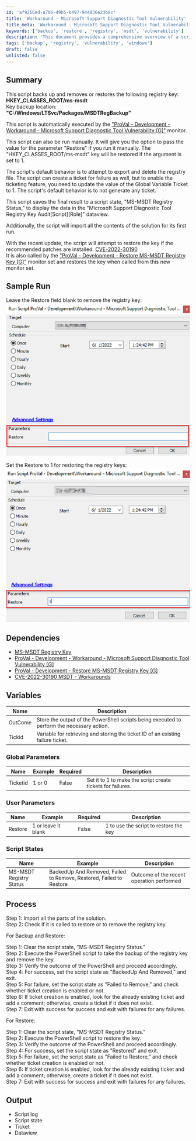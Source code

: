 ```yaml
---
id: 'af9266ed-a796-49b5-b497-944836e23b8c'
title: 'Workaround - Microsoft Support Diagnostic Tool Vulnerability'
title_meta: 'Workaround - Microsoft Support Diagnostic Tool Vulnerability'
keywords: ['backup', 'restore', 'registry', 'msdt', 'vulnerability']
description: 'This document provides a comprehensive overview of a script designed to back up, remove, or restore the HKEY_CLASSES_ROOT/ms-msdt registry key. It details the script’s execution, parameters, dependencies, process, and expected output, including ticketing features for failure management.'
tags: ['backup', 'registry', 'vulnerability', 'windows']
draft: false
unlisted: false
---
```


## Summary

This script backs up and removes or restores the following registry key:  
**HKEY_CLASSES_ROOT/ms-msdt**  
Key backup location:  
**"C:/Windows/LTSvc/Packages/MSDTRegBackup"**

This script is automatically executed by the ["ProVal - Development - Workaround - Microsoft Support Diagnostic Tool Vulnerability [G]"](../monitors/Microsoft%20Support%20Diagnostic%20Tool%20Vulnerability%20G.md) monitor.  

This script can also be run manually. It will give you the option to pass the value for the parameter "Restore" if you run it manually. The "HKEY_CLASSES_ROOT/ms-msdt" key will be restored if the argument is set to 1.  

The script's default behavior is to attempt to export and delete the registry file. The script can create a ticket for failure as well, but to enable the ticketing feature, you need to update the value of the Global Variable Ticket to 1. The script's default behavior is to not generate any ticket.  

This script saves the final result to a script state, "MS-MSDT Registry Status," to display the data in the "Microsoft Support Diagnostic Tool Registry Key Audit[Script][Role]" dataview.  

Additionally, the script will import all the contents of the solution for its first run.  

With the recent update, the script will attempt to restore the key if the recommended patches are installed. [CVE-2022-30190](https://msrc.microsoft.com/update-guide/en-US/vulnerability/CVE-2022-30190)  
It is also called by the ["ProVal - Development - Restore MS-MSDT Registry Key [G]"](../monitors/Restore%20MS-MSDT%20Registry%20Key%20G.md) monitor set and restores the key when called from this new monitor set.

## Sample Run

Leave the Restore field blank to remove the registry key:  
![Leave the Restore field blank](../../../static/img/Workaround---Microsoft-Support-Diagnostic-Tool-Vulnerability/image_1.png)  

Set the Restore to 1 for restoring the registry keys:  
![Set the Restore to 1](../../../static/img/Workaround---Microsoft-Support-Diagnostic-Tool-Vulnerability/image_2.png)  

## Dependencies

- [MS-MSDT Registry Key](../roles/MS-MSDT%20Registry%20Key.md)
- [ProVal - Development - Workaround - Microsoft Support Diagnostic Tool Vulnerability [G]](../monitors/Microsoft%20Support%20Diagnostic%20Tool%20Vulnerability%20G.md)
- [ProVal - Development - Restore MS-MSDT Registry Key [G]](../monitors/Restore%20MS-MSDT%20Registry%20Key%20G.md)
- [CVE-2022-30190 MSDT - Workarounds](../../solutions/CVE-2022-30190%20MSDT%20Vulnerability%20-%20Workarounds.md)

## Variables

| Name    | Description                                                                 |
|---------|-----------------------------------------------------------------------------|
| OutCome | Store the output of the PowerShell scripts being executed to perform the necessary action. |
| Tickid  | Variable for retrieving and storing the ticket ID of an existing failure ticket. |

### Global Parameters

| Name     | Example | Required | Description                                          |
|----------|---------|----------|------------------------------------------------------|
| Ticketid | 1 or 0  | False    | Set it to 1 to make the script create tickets for failures. |

### User Parameters

| Name     | Example               | Required | Description                          |
|----------|-----------------------|----------|--------------------------------------|
| Restore  | 1 or leave it blank   | False    | 1 to use the script to restore the key |

### Script States

| Name                        | Example                                     | Description                          |
|-----------------------------|---------------------------------------------|--------------------------------------|
| MS-MSDT Registry Status     | BackedUp And Removed, Failed to Remove, Restored, Failed to Restore | Outcome of the recent operation performed |

## Process

Step 1: Import all the parts of the solution.  
Step 2: Check if it is called to restore or to remove the registry key.  

For Backup and Restore:

Step 1: Clear the script state, "MS-MSDT Registry Status."  
Step 2: Execute the PowerShell script to take the backup of the registry key and remove the key.  
Step 3: Verify the outcome of the PowerShell and proceed accordingly.  
Step 4: For success, set the script state as "BackedUp And Removed," and exit.  
Step 5: For failure, set the script state as "Failed to Remove," and check whether ticket creation is enabled or not.  
Step 6: If ticket creation is enabled, look for the already existing ticket and add a comment; otherwise, create a ticket if it does not exist.  
Step 7: Exit with success for success and exit with failures for any failures.  

For Restore:

Step 1: Clear the script state, "MS-MSDT Registry Status."  
Step 2: Execute the PowerShell script to restore the key.  
Step 3: Verify the outcome of the PowerShell and proceed accordingly.  
Step 4: For success, set the script state as "Restored" and exit.  
Step 5: For failure, set the script state as "Failed to Restore," and check whether ticket creation is enabled or not.  
Step 6: If ticket creation is enabled, look for the already existing ticket and add a comment; otherwise, create a ticket if it does not exist.  
Step 7: Exit with success for success and exit with failures for any failures.  

## Output

- Script log
- Script state
- Ticket
- Dataview



